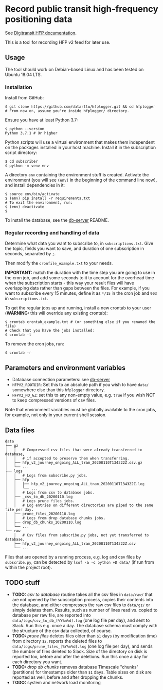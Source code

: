 # Record public transit high-frequency positioning data

See [Digitransit HFP documentation](https://digitransit.fi/en/developers/apis/4-realtime-api/vehicle-positions/).

This is a tool for recording HFP v2 feed for later use.

## Usage

The tool should work on Debian-based Linux and has been tested on Ubuntu 18.04 LTS.

### Installation

Install from GitHub:

```
$ git clone https://github.com/datarttu/hfplogger.git && cd hfplogger
# From now on, assume you're inside hfplogger/ directory.
```

Ensure you have at least Python 3.7:

```
$ python --version
Python 3.7.1 # Or higher
```

Python scripts will use a virtual environment that makes them independent on the packages installed in your host machine.
Install it in the subscription script directory:

```
$ cd subscriber
$ python -m venv env
```

A directory `env` containing the environment stuff is created.
Activate the environment (you will see `(env)` in the beginning of the command line now), and install dependencies in it:

```
$ source env/bin/activate
$ (env) pip install -r requirements.txt
# To exit the environment, run:
$ (env) deactivate
$
```

To install the database, see the [db-server](db-server) README.

### Regular recording and handling of data

Determine what data you want to subscribe to, in `subscriptions.txt`.
Give the topic, fields you want to save, and duration of one subscription in seconds, separated by `;`.

Then modify the `cronfile_example.txt` to your needs.

**IMPORTANT:** match the duration with the time step you are going to use in the cron job, and add some seconds to it to account for the overhead time when the subscription starts - this way your result files will have overlapping data rather than gaps between the files.
For example, if you want to subscribe every 15 minutes, define it as `*/15` in the cron job and `903` in `subscriptions.txt`.

To get the regular jobs up and running, install a new crontab to your user (**WARNING:** this will override any existing crontab):

```
$ crontab crontab_example.txt # (or something else if you renamed the file)
# Check that you have the jobs installed:
$ crontab -l
```

To remove the cron jobs, run:

```
$ crontab -r
```

## Parameters and environment variables

- Database connection parameters: see [db-server](db-server)
- `HFPV2_ROOTDIR`: Set this to an absolute path if you wish to have `data/` somewhere else than this `hfplogger` directory.
- `HFPV2_NO_GZ`: set this to any non-empty value, e.g. `true` if you wish NOT to keep compressed versions of csv files.

Note that environment variables must be globally available to the cron jobs, for example, not only in your current shell session.

## Data files

```
data
├── gz
│   │   # Compressed csv files that were already transferred to database,
│   │   # if accepted to preserve them when transferring.
│   ├── hfp_v2_journey_ongoing_ALL_tram_20200110T134322Z.csv.gz
│   └── ...
├── logs
│   │   # Logs from subscribe.py jobs.
│   ├── hfp
│   │   ├── hfp_v2_journey_ongoing_ALL_tram_20200110T134322Z.log
│   │   └── ...
│   │   # Logs from csv to database jobs.
│   ├── _csv_to_db_20200110.log
│   │   # Logs prune files jobs.
│   │   # Log entries on different directories are piped to the same file per day.
│   ├── prune_files_20200110.log
│   │   # Logs from drop database chunks jobs.
│   ├── drop_db_chunks_20200110.log
│   └── ...
└── raw
    │   # Csv files from subscribe.py jobs, not yet transferred to database.
    ├── hfp_v2_journey_ongoing_ALL_tram_20200110T134322Z.csv
    └── ...
```

Files that are opened by a running process, e.g. log and csv files by `subscribe.py`, can be detected by `lsof -a -c python +D data/` (if run from within the project root).

## TODO stuff

- **TODO:** *csv to database* routine takes all the csv files in `data/raw/` that are not opened by the subscription process, copies their contents into the database, and either compresses the raw csv files to `data/gz/` or simply deletes them.
Results, such as number of lines read vs. copied to database per raw file, are reported into `data/logs/csv_to_db_[%Y%m%d].log` (one log file per day), and sent to Slack.
Run this e.g. once a day.
The database schema must comply with the structure of the csv data collected, of course.
- **TODO:** *prune files* deletes files older than `$1` days (by modification time) from directory `$2`, reports the deleted files to `data/logs/prune_files_[%Y%m%d].log` (one log file per day), and sends the number of files deleted to Slack.
Size of the directory on disk is reported too, before and after the deletions.
Run this once a day for each directory you want.
- **TODO:** *drop db chunks* removes database Timescale "chunks" (partitions) for timestamps older than `$1` days.
Table sizes on disk are reported as well, before and after dropping the chunks.
- **TODO:** system and network load monitoring
